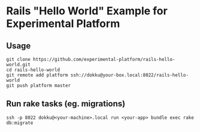 # Rails "Hello World" Example for Experimental Platform

## Usage

    git clone https://github.com/experimental-platform/rails-hello-world.git
    cd rails-hello-world
    git remote add platform ssh://dokku@your-box.local:8022/rails-hello-world
    git push platform master

## Run rake tasks (eg. migrations)

    ssh -p 8022 dokku@<your-machine>.local run <your-app> bundle exec rake db:migrate

